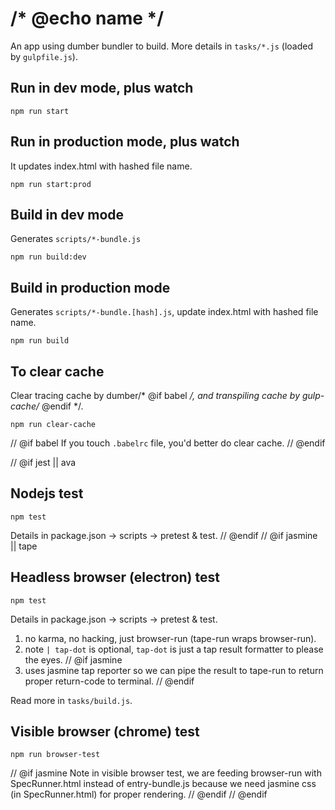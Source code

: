 # /* @echo name */

An app using dumber bundler to build. More details in `tasks/*.js` (loaded by `gulpfile.js`).

## Run in dev mode, plus watch
```
npm run start
```

## Run in production mode, plus watch

It updates index.html with hashed file name.
```
npm run start:prod
```

## Build in dev mode

Generates `scripts/*-bundle.js`
```
npm run build:dev
```

## Build in production mode

Generates `scripts/*-bundle.[hash].js`, update index.html with hashed file name.
```
npm run build
```

## To clear cache

Clear tracing cache by dumber/* @if babel */, and transpiling cache by gulp-cache/* @endif */.
```
npm run clear-cache
```
// @if babel
If you touch `.babelrc` file, you'd better do clear cache.
// @endif

// @if jest || ava
## Nodejs test
```
npm test
```

Details in package.json -> scripts -> pretest & test.
// @endif
// @if jasmine || tape
## Headless browser (electron) test
```
npm test
```

Details in package.json -> scripts -> pretest & test.

1. no karma, no hacking, just browser-run (tape-run wraps browser-run).
2. note `| tap-dot` is optional, `tap-dot` is just a tap result formatter to please the eyes.
// @if jasmine
3. uses jasmine tap reporter so we can pipe the result to tape-run to return proper return-code to terminal.
// @endif

Read more in `tasks/build.js`.

## Visible browser (chrome) test
```
npm run browser-test
```
// @if jasmine
Note in visible browser test, we are feeding browser-run with SpecRunner.html instead of entry-bundle.js because we need jasmine css (in SpecRunner.html) for proper rendering.
// @endif
// @endif
